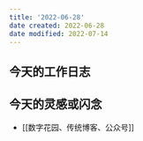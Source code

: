 ```yaml
---
title: '2022-06-28'
date created: 2022-06-28
date modified: 2022-07-14
---
```


## 今天的工作日志

## 今天的灵感或闪念

- [[数字花园、传统博客、公众号]]

